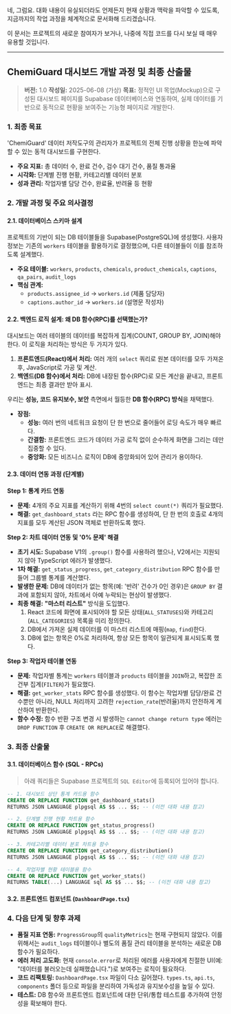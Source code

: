 네, 그럼요. 대화 내용이 유실되더라도 언제든지 현재 상황과 맥락을 파악할 수 있도록, 지금까지의 작업 과정을 체계적으로 문서화해 드리겠습니다.

이 문서는 프로젝트의 새로운 참여자가 보거나, 나중에 직접 코드를 다시 보실 때 매우 유용할 것입니다.

---

## **ChemiGuard 대시보드 개발 과정 및 최종 산출물**

> **버전:** 1.0
> **작성일:** 2025-06-08 (가상)
> **목표:** 정적인 UI 목업(Mockup)으로 구성된 대시보드 페이지를 Supabase 데이터베이스와 연동하여, 실제 데이터를 기반으로 동적으로 현황을 보여주는 기능형 페이지로 개발한다.

### 1. 최종 목표

'ChemiGuard' 데이터 저작도구의 관리자가 프로젝트의 전체 진행 상황을 한눈에 파악할 수 있는 동적 대시보드를 구현한다.
- **주요 지표:** 총 데이터 수, 완료 건수, 검수 대기 건수, 품질 통과율
- **시각화:** 단계별 진행 현황, 카테고리별 데이터 분포
- **성과 관리:** 작업자별 담당 건수, 완료율, 반려율 등 현황

### 2. 개발 과정 및 주요 의사결정

#### 2.1. 데이터베이스 스키마 설계
프로젝트의 기반이 되는 DB 테이블들을 Supabase(PostgreSQL)에 생성했다. 사용자 정보는 기존의 `workers` 테이블을 활용하기로 결정했으며, 다른 테이블들이 이를 참조하도록 설계했다.

- **주요 테이블:** `workers`, `products`, `chemicals`, `product_chemicals`, `captions`, `qa_pairs`, `audit_logs`
- **핵심 관계:**
  - `products.assignee_id` → `workers.id` (제품 담당자)
  - `captions.author_id` → `workers.id` (설명문 작성자)

#### 2.2. 백엔드 로직 설계: 왜 DB 함수(RPC)를 선택했는가?
대시보드는 여러 테이블의 데이터를 복잡하게 집계(COUNT, GROUP BY, JOIN)해야 한다. 이 로직을 처리하는 방식은 두 가지가 있다.

1.  **프론트엔드(React)에서 처리:** 여러 개의 `select` 쿼리로 원본 데이터를 모두 가져온 후, JavaScript로 가공 및 계산.
2.  **백엔드(DB 함수)에서 처리:** DB에 내장된 함수(RPC)로 모든 계산을 끝내고, 프론트엔드는 최종 결과만 받아 표시.

우리는 **성능, 코드 유지보수, 보안** 측면에서 월등한 **DB 함수(RPC) 방식**을 채택했다.
- **장점:**
  - **성능:** 여러 번의 네트워크 요청이 단 한 번으로 줄어들어 로딩 속도가 매우 빠르다.
  - **간결함:** 프론트엔드 코드가 데이터 가공 로직 없이 순수하게 화면을 그리는 데만 집중할 수 있다.
  - **중앙화:** 모든 비즈니스 로직이 DB에 중앙화되어 있어 관리가 용이하다.

#### 2.3. 데이터 연동 과정 (단계별)

**Step 1: 통계 카드 연동**
- **문제:** 4개의 주요 지표를 계산하기 위해 4번의 `select count(*)` 쿼리가 필요했다.
- **해결:** `get_dashboard_stats` 라는 RPC 함수를 생성하여, 단 한 번의 호출로 4개의 지표를 모두 계산된 JSON 객체로 반환하도록 했다.

**Step 2: 차트 데이터 연동 및 '0% 문제' 해결**
- **초기 시도:** Supabase V1의 `.group()` 함수를 사용하려 했으나, V2에서는 지원되지 않아 TypeScript 에러가 발생했다.
- **1차 해결:** `get_status_progress`, `get_category_distribution` RPC 함수를 만들어 그룹별 통계를 계산했다.
- **발생한 문제:** DB에 데이터가 없는 항목(예: '반려' 건수가 0인 경우)은 `GROUP BY` 결과에 포함되지 않아, 차트에서 아예 누락되는 현상이 발생했다.
- **최종 해결:** **"마스터 리스트"** 방식을 도입했다.
  1. React 코드에 화면에 표시되어야 할 모든 상태(`ALL_STATUSES`)와 카테고리(`ALL_CATEGORIES`) 목록을 미리 정의한다.
  2. DB에서 가져온 실제 데이터를 이 마스터 리스트에 매핑(`map`, `find`)한다.
  3. DB에 없는 항목은 0%로 처리하여, 항상 모든 항목이 일관되게 표시되도록 했다.

**Step 3: 작업자 테이블 연동**
- **문제:** 작업자별 통계는 `workers` 테이블과 `products` 테이블을 `JOIN`하고, 복잡한 조건부 집계(`FILTER`)가 필요했다.
- **해결:** `get_worker_stats` RPC 함수를 생성했다. 이 함수는 작업자별 담당/완료 건수뿐만 아니라, NULL 처리까지 고려한 `rejection_rate`(반려율)까지 안전하게 계산하여 반환한다.
- **함수 수정:** 함수 반환 구조 변경 시 발생하는 `cannot change return type` 에러는 `DROP FUNCTION` 후 `CREATE OR REPLACE`로 해결했다.

### 3. 최종 산출물

#### 3.1. 데이터베이스 함수 (SQL - RPCs)
> 아래 쿼리들은 Supabase 프로젝트의 `SQL Editor`에 등록되어 있어야 합니다.

```sql
-- 1. 대시보드 상단 통계 카드용 함수
CREATE OR REPLACE FUNCTION get_dashboard_stats()
RETURNS JSON LANGUAGE plpgsql AS $$ ... $$; -- (이전 대화 내용 참고)

-- 2. 단계별 진행 현황 차트용 함수
CREATE OR REPLACE FUNCTION get_status_progress()
RETURNS JSON LANGUAGE plpgsql AS $$ ... $$; -- (이전 대화 내용 참고)

-- 3. 카테고리별 데이터 분포 차트용 함수
CREATE OR REPLACE FUNCTION get_category_distribution()
RETURNS JSON LANGUAGE plpgsql AS $$ ... $$; -- (이전 대화 내용 참고)

-- 4. 작업자별 현황 테이블용 함수
CREATE OR REPLACE FUNCTION get_worker_stats()
RETURNS TABLE(...) LANGUAGE sql AS $$ ... $$; -- (이전 대화 내용 참고)
```

#### 3.2. 프론트엔드 컴포넌트 (`DashboardPage.tsx`)


### 4. 다음 단계 및 향후 과제

- **품질 지표 연동:** `ProgressGroup`의 `qualityMetrics`는 현재 구현되지 않았다. 이를 위해서는 `audit_logs` 테이블이나 별도의 품질 관리 테이블을 분석하는 새로운 DB 함수가 필요하다.
- **에러 처리 고도화:** 현재 `console.error`로 처리된 에러를 사용자에게 친절한 UI(예: "데이터를 불러오는데 실패했습니다.")로 보여주는 로직이 필요하다.
- **코드 리팩토링:** `DashboardPage.tsx` 파일이 다소 길어졌다. `types.ts`, `api.ts`, `components` 폴더 등으로 파일을 분리하여 가독성과 유지보수성을 높일 수 있다.
- **테스트:** DB 함수와 프론트엔드 컴포넌트에 대한 단위/통합 테스트를 추가하여 안정성을 확보해야 한다.